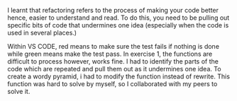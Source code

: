 I learnt that refactoring refers to the process of making your code better hence, easier to understand and read. To do this, you need to be pulling out specific bits of code that undermines one idea (especially when the code is used in several places.)

Within VS CODE, red means to make sure the test fails if nothing is done while green means make the test pass. In exercise 1, the functions are difficult to process however, works fine. I had to identify the parts of the code which are repeated and pull them out as it undermines one idea. To create a wordy pyramid, i had to modify the function instead of rewrite. This function was hard to solve by myself, so I collaborated with my peers to solve it.
